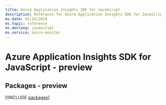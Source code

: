 ```yaml
---
title: Azure Application Insights SDK for JavaScript
description: Reference for Azure Application Insights SDK for JavaScript
ms.date: 01/24/2024
ms.topic: reference
ms.devlang: javascript
ms.service: azure-monitor
---
```

# Azure Application Insights SDK for JavaScript - preview
## Packages - preview
[!INCLUDE [packages](application-insights-index.md)]